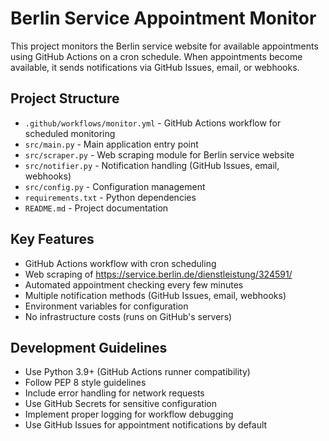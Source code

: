 <!-- Use this file to provide workspace-specific custom instructions to Copilot. For more details, visit https://code.visualstudio.com/docs/copilot/copilot-customization#_use-a-githubcopilotinstructionsmd-file -->

# Berlin Service Appointment Monitor

This project monitors the Berlin service website for available appointments using GitHub Actions on a cron schedule. When appointments become available, it sends notifications via GitHub Issues, email, or webhooks.

## Project Structure
- `.github/workflows/monitor.yml` - GitHub Actions workflow for scheduled monitoring
- `src/main.py` - Main application entry point
- `src/scraper.py` - Web scraping module for Berlin service website
- `src/notifier.py` - Notification handling (GitHub Issues, email, webhooks)
- `src/config.py` - Configuration management
- `requirements.txt` - Python dependencies
- `README.md` - Project documentation

## Key Features
- GitHub Actions workflow with cron scheduling
- Web scraping of https://service.berlin.de/dienstleistung/324591/
- Automated appointment checking every few minutes
- Multiple notification methods (GitHub Issues, email, webhooks)
- Environment variables for configuration
- No infrastructure costs (runs on GitHub's servers)

## Development Guidelines
- Use Python 3.9+ (GitHub Actions runner compatibility)
- Follow PEP 8 style guidelines
- Include error handling for network requests
- Use GitHub Secrets for sensitive configuration
- Implement proper logging for workflow debugging
- Use GitHub Issues for appointment notifications by default